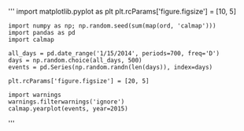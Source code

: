  
 '''
	import matplotlib.pyplot as plt
	plt.rcParams['figure.figsize'] = [10, 5]

	import numpy as np; np.random.seed(sum(map(ord, 'calmap')))
	import pandas as pd
	import calmap

	all_days = pd.date_range('1/15/2014', periods=700, freq='D')
	days = np.random.choice(all_days, 500)
	events = pd.Series(np.random.randn(len(days)), index=days)

	plt.rcParams['figure.figsize'] = [20, 5]

	import warnings
	warnings.filterwarnings('ignore')
	calmap.yearplot(events, year=2015)
 '''